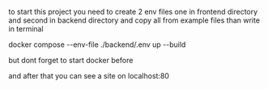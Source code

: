 to start this project you need to create 2 env files 
one in frontend directory and second in backend directory 
and copy all from example files 
than write in terminal 

docker compose --env-file ./backend/.env up --build 

but dont forget to start docker before 

and after that you can see a site on localhost:80
